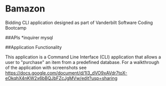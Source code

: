# Bamazon
Bidding CLI application designed as part of Vanderbilt Software Coding Bootcamp

##APIs
*inquirer
mysql

##Application Functionality

This application is a Command Line Interface (CLI) application that allows a user to "purchase" an item from a predefined database.  For a walkthrough of the application with screenshots see https://docs.google.com/document/d/1I3_dVO9xAVdr7toX-eOkqhX4nKW2x6bBQJbFZcJgMVw/edit?usp=sharing
